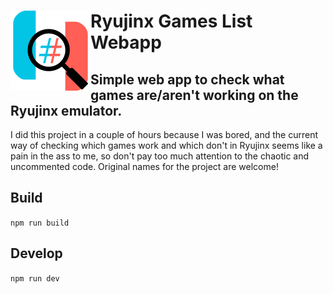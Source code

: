 # <img src="https://github.com/PanIntegralus/ryujinx-games-list-webapp/blob/main/public/favicon.png" align="left" width=128 height=128> Ryujinx Games List Webapp
## Simple web app to check what games are/aren't working on the Ryujinx emulator.

I did this project in a couple of hours because I was bored, and the current way of checking which games work and which don't in Ryujinx seems like a pain in the ass to me, so don't pay too much attention to the chaotic and uncommented code. Original names for the project are welcome!

## Build
`npm run build`

## Develop
`npm run dev`
